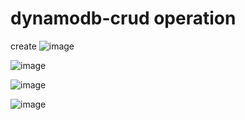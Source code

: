 # dynamodb-crud operation
create
![image](https://github.com/saravanan2k03/dynamodb-crud/assets/112747138/d68f32dc-ae0b-4786-8912-1337d4d2a7e7)

![image](https://github.com/saravanan2k03/dynamodb-crud/assets/112747138/b45813c5-0ce3-499e-b859-1f5fbb60b663)

![image](https://github.com/saravanan2k03/dynamodb-crud/assets/112747138/9b8bbb03-be1f-4205-9a57-be925cc04c1c)

![image](https://github.com/saravanan2k03/dynamodb-crud/assets/112747138/15d828a8-91de-4f17-aa72-798d4c9b3b26)




